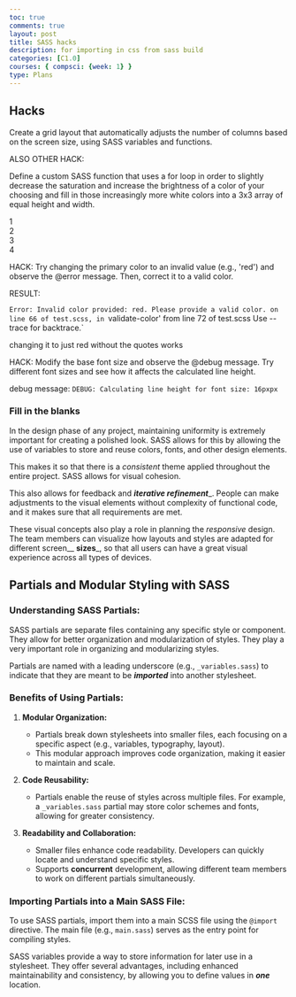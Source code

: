 ```yaml
---
toc: true
comments: true
layout: post
title: SASS hacks
description: for importing in css from sass build
categories: [C1.0]
courses: { compsci: {week: 1} }
type: Plans
---
```


## Hacks

Create a grid layout that automatically adjusts the number of columns based on the screen size, using SASS variables and functions.

ALSO OTHER HACK:

Define a custom SASS function that uses a for loop in order to slightly decrease the saturation and increase the brightness of a color of your choosing and fill in those increasingly more white colors into a 3x3 array of equal height and width.


<html>

<head>
  <link rel="stylesheet" href="/JN-CSAblog/sass/output.css">
  <title>Responsive Grid Layout test</title>
</head>
<body>
  <div class="grid-container">
    <div class="grid-item">1</div>
    <div class="grid-item">2</div>
    <div class="grid-item">3</div>
    <div class="grid-item">4</div>
</div>
    <div class="color-square">
    <div></div>
    <div></div>
    <div></div>
    <div></div>
    <div></div>
    <div></div>
    <div></div>
    <div></div>
    <div></div>
  </div>
</body>
</html>

HACK: Try changing the primary color to an invalid value (e.g., 'red') and observe the @error message. Then, correct it to a valid color.

RESULT:

`Error: Invalid color provided: red. Please provide a valid color.
        on line 66 of test.scss, in `validate-color'
        from line 72 of test.scss
  Use --trace for backtrace.`

changing it to just red without the quotes works 

HACK: Modify the base font size and observe the @debug message. Try different font sizes and see how it affects the calculated line height.

debug message: `DEBUG: Calculating line height for font size: 16pxpx`


### Fill in the blanks

In the design phase of any project, maintaining uniformity is extremely important for creating a polished look. SASS allows for this by allowing the use of variables to store and reuse colors, fonts, and other design elements.

This makes it so that there is a _consistent_ theme applied throughout the entire project. SASS allows for visual cohesion.

This also allows for feedback and ___iterative refinement____. People can make adjustments to the visual elements without complexity of functional code, and it makes sure that all requirements are met. 

These visual concepts also play a role in planning the _responsive_ design. The team members can visualize how layouts and styles are adapted for different screen__ ____sizes_____, so that all users can have a great visual experience across all types of devices.




## Partials and Modular Styling with SASS

### Understanding SASS Partials:

SASS partials are separate files containing any specific style or component. They allow for better organization and modularization of styles. They play a very important role in organizing and modularizing styles. 

Partials are named with a leading underscore (e.g., `_variables.sass`) to indicate that they are meant to be ___imported___ into another stylesheet.

### Benefits of Using Partials:

1. **Modular Organization:**
   - Partials break down stylesheets into smaller files, each focusing on a specific aspect (e.g., variables, typography, layout).
   - This modular approach improves code organization, making it easier to maintain and scale.

2. **Code Reusability:**
   - Partials enable the reuse of styles across multiple files. For example, a `_variables.sass` partial may store color schemes and fonts, allowing for greater consistency.

3. **Readability and Collaboration:**
   - Smaller files enhance code readability. Developers can quickly locate and understand specific styles.
   - Supports ____concurrent____ development, allowing different team members to work on different partials simultaneously.

### Importing Partials into a Main SASS File:

To use SASS partials, import them into a main SCSS file using the `@import` directive. The main file (e.g., `main.sass`) serves as the entry point for compiling styles.


SASS variables provide a way to store information for later use in a stylesheet. They offer several advantages, including enhanced maintainability and consistency, by allowing you to define values in ___one___ location.